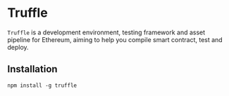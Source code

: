 # Truffle

`Truffle` is a development environment, testing framework and asset pipeline for Ethereum, aiming to help you compile smart contract, test and deploy. 

## Installation

```
npm install -g truffle
```